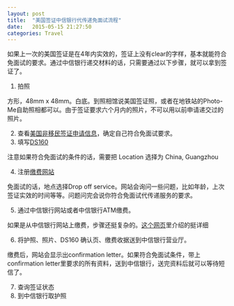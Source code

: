 ```yaml
---
layout: post
title:  "美国签证中信银行代传递免面试流程"
date:   2015-05-15 21:27:50
categories: Travel
---
```


如果上一次的美国签证是在4年内实效的，签证上没有clear的字样，基本就能符合免面试的要求。通过中信银行递交材料的话，只需要通过以下步骤，就可以拿到签证了。

1. 拍照
  
  方形，48mm x 48mm。白底。到照相馆说美国签证照，或者在地铁站的Photo-Me自助照相都可以。由于签证要求六个月内的照片，不可以用以前申请递交过的照片。

2. 查看[美国非移民签证申请信息](http://www.ustraveldocs.com/cn_zh/cn-niv-visaapply.asp)，确定自己符合免面试要求。
3. 填写[DS160](https://ceac.state.gov/genniv)

  注意如果符合免面试的条件的话，需要把 Location 选择为 China, Guangzhou

4. 注册[缴费网站](https://cgifederal.secure.force.com/)

  免面试的话，地点选择Drop off service。网站会询问一些问题，比如年龄，上次签证实效的时间等等。问题问完会说你符合免面试代传递服务的要求。

5. 通过中信银行网站或者中信银行ATM缴费。

  如果是从中信银行网站上缴费，步骤还挺复杂的。[这个网页]里介绍的挺详细

6. 将护照、照片、DS160 确认页、缴费收据送到中信银行营业厅。

  缴费后，网站会显示出confirmation letter。如果符合免面试条件，带上confirmation letter里要求的所有资料，送到中信银行，送完资料后就可以等待短信了。

7. 查询签证状态
8. 到中信银行取护照




[这个网页]:(http://tigtag.com/thread-2489307-1-1.html)